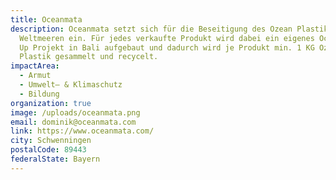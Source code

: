 ```yaml
---
title: Oceanmata
description: Oceanmata setzt sich für die Beseitigung des Ozean Plastiks in den
  Weltmeeren ein. Für jedes verkaufte Produkt wird dabei ein eigenes Ocean Clean
  Up Projekt in Bali aufgebaut und dadurch wird je Produkt min. 1 KG Ozean
  Plastik gesammelt und recycelt.
impactArea:
  - Armut
  - Umwelt– & Klimaschutz
  - Bildung
organization: true
image: /uploads/oceanmata.png
email: dominik@oceanmata.com
link: https://www.oceanmata.com/
city: Schwenningen
postalCode: 89443
federalState: Bayern
---
```


